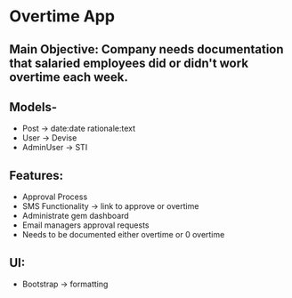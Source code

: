 # Overtime App

## Main Objective: Company needs documentation that salaried employees did or didn't work overtime each week.

## Models-
- Post -> date:date rationale:text
- User -> Devise
- AdminUser -> STI

## Features:
- Approval Process
- SMS Functionality -> link to approve or overtime
- Administrate gem dashboard
- Email managers approval requests
- Needs to be documented either overtime or 0 overtime

## UI:
- Bootstrap -> formatting
